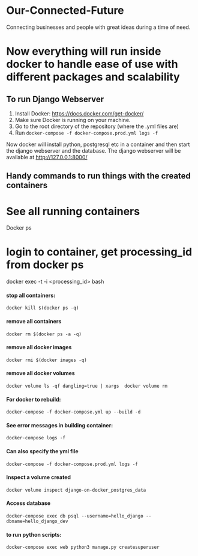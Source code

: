 # Our-Connected-Future
Connecting businesses and people with great ideas during a time of need.

# Now everything will run inside docker to handle ease of use with different packages and scalability

## To run Django Webserver
1. Install Docker: https://docs.docker.com/get-docker/
2. Make sure Docker is running on your machine.
3. Go to the root directory of the repository (where the .yml files are)
3. Run `docker-compose -f docker-compose.prod.yml logs -f`

Now docker will install python, postgresql etc in a container and then start the django webserver and the database.
The django webserver will be available at http://127.0.0.1:8000/ 

## Handy commands to run things with the created containers
# See all running containers
Docker ps

# login to container, get processing_id from docker ps
docker exec -t -i  <processing_id> bash

#### stop all containers:
`docker kill $(docker ps -q)`

#### remove all containers
`docker rm $(docker ps -a -q)`

#### remove all docker images
`docker rmi $(docker images -q)`

#### remove all docker volumes
`docker volume ls -qf dangling=true | xargs  docker volume rm`

#### For docker to rebuild:
`docker-compose -f docker-compose.yml up --build -d`
 
#### See error messages in building container:
`docker-compose logs -f`

#### Can also specify the yml file
`docker-compose -f docker-compose.prod.yml logs -f`

#### Inspect a volume created
`docker volume inspect django-on-docker_postgres_data`

#### Access database
`docker-compose exec db psql --username=hello_django --dbname=hello_django_dev`

#### to run python scripts:
`docker-compose exec web python3 manage.py createsuperuser`
